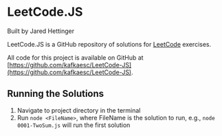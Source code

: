 # LeetCode.JS

Built by Jared Hettinger

LeetCode.JS is a GitHub repository of solutions for [LeetCode](https://leetcode.com) exercises.

All code for this project is available on GitHub at [https://github.com/kafkaesc/LeetCode-JS](https://github.com/kafkaesc/LeetCode-JS).

## Running the Solutions

1. Navigate to project directory in the terminal
1. Run `node <FileName>`, where FileName is the solution to run, e.g., `node 0001-TwoSum.js` will run the first solution
